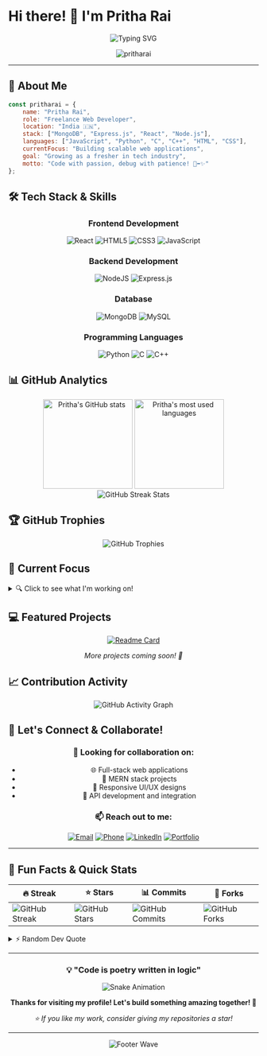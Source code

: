 # Hi there! 👋 I'm Pritha Rai

<div align="center">
  
  ![Typing SVG](https://readme-typing-svg.herokuapp.com?font=Fira+Code&weight=600&size=28&duration=4000&pause=1000&color=36BCF7&center=true&vCenter=true&random=false&width=600&lines=Full+Stack+Web+Developer;MERN+Stack+Enthusiast;Freelance+Developer;Always+Learning+New+Things!)

  <img src="https://komarev.com/ghpvc/?username=pritharai&label=Profile%20views&color=0e75b6&style=flat" alt="pritharai" />
  
</div>

---

## 🚀 About Me

```javascript
const pritharai = {
    name: "Pritha Rai",
    role: "Freelance Web Developer",
    location: "India 🇮🇳",
    stack: ["MongoDB", "Express.js", "React", "Node.js"],
    languages: ["JavaScript", "Python", "C", "C++", "HTML", "CSS"],
    currentFocus: "Building scalable web applications",
    goal: "Growing as a fresher in tech industry",
    motto: "Code with passion, debug with patience! 🐛➡️✨"
};
```

## 🛠️ Tech Stack & Skills

<div align="center">

### Frontend Development
![React](https://img.shields.io/badge/react-%2320232a.svg?style=for-the-badge&logo=react&logoColor=%2361DAFB)
![HTML5](https://img.shields.io/badge/html5-%23E34F26.svg?style=for-the-badge&logo=html5&logoColor=white)
![CSS3](https://img.shields.io/badge/css3-%231572B6.svg?style=for-the-badge&logo=css3&logoColor=white)
![JavaScript](https://img.shields.io/badge/javascript-%23323330.svg?style=for-the-badge&logo=javascript&logoColor=%23F7DF1E)

### Backend Development
![NodeJS](https://img.shields.io/badge/node.js-6DA55F?style=for-the-badge&logo=node.js&logoColor=white)
![Express.js](https://img.shields.io/badge/express.js-%23404d59.svg?style=for-the-badge&logo=express&logoColor=%2361DAFB)

### Database
![MongoDB](https://img.shields.io/badge/MongoDB-%234ea94b.svg?style=for-the-badge&logo=mongodb&logoColor=white)
![MySQL](https://img.shields.io/badge/mysql-%2300f.svg?style=for-the-badge&logo=mysql&logoColor=white)

### Programming Languages
![Python](https://img.shields.io/badge/python-3670A0?style=for-the-badge&logo=python&logoColor=ffdd54)
![C](https://img.shields.io/badge/c-%2300599C.svg?style=for-the-badge&logo=c&logoColor=white)
![C++](https://img.shields.io/badge/c++-%2300599C.svg?style=for-the-badge&logo=c%2B%2B&logoColor=white)

</div>

## 📊 GitHub Analytics

<div align="center">
  <img height="180em" src="https://github-readme-stats.vercel.app/api?username=pritharai&show_icons=true&count_private=true&hide_border=true&title_color=36BCF7&icon_color=36BCF7&text_color=c9d1d9&bg_color=0d1117" alt="Pritha's GitHub stats"/>
  <img height="180em" src="https://github-readme-stats.vercel.app/api/top-langs/?username=pritharai&layout=compact&hide_border=true&title_color=36BCF7&text_color=c9d1d9&bg_color=0d1117" alt="Pritha's most used languages"/>
</div>

<div align="center">
  <img src="https://github-readme-streak-stats.herokuapp.com?user=pritharai&theme=tokyonight&hide_border=true&stroke=36BCF7&ring=36BCF7&fire=36BCF7&currStreakLabel=36BCF7" alt="GitHub Streak Stats"/>
</div>

## 🏆 GitHub Trophies

<div align="center">
  <img src="https://github-profile-trophy.vercel.app/?username=pritharai&theme=tokyonight&no-frame=true&column=3&margin-w=15&margin-h=15" alt="GitHub Trophies"/>
</div>

## 🌟 Current Focus

<details>
<summary>🔍 Click to see what I'm working on!</summary>

### 🌱 Currently Learning
- Advanced React patterns and hooks
- Backend optimization techniques
- Database design and performance
- DevOps fundamentals
- Modern CSS frameworks

### 🎯 2025 Goals
- [ ] Build 5+ full-stack projects
- [ ] Contribute to open source projects
- [ ] Master advanced JavaScript concepts
- [ ] Learn cloud deployment (AWS/Azure)
- [ ] Build a strong developer network

</details>

## 💻 Featured Projects

<div align="center">

[![Readme Card](https://github-readme-stats.vercel.app/api/pin/?username=pritharai&repo=finserv&theme=tokyonight&hide_border=true)](https://github.com/pritharai/finserv)

*More projects coming soon! 🚀*

</div>

## 📈 Contribution Activity

<div align="center">
  <img src="https://github-readme-activity-graph.vercel.app/graph?username=pritharai&theme=tokyo-night&hide_border=true&area=true&custom_title=Pritha's%20Contribution%20Graph" alt="GitHub Activity Graph"/>
</div>

## 🤝 Let's Connect & Collaborate!

<div align="center">

### 💬 Looking for collaboration on:
- 🌐 Full-stack web applications
- 🚀 MERN stack projects  
- 📱 Responsive UI/UX designs
- 🔧 API development and integration

### 📫 Reach out to me:

[![Email](https://img.shields.io/badge/Gmail-D14836?style=for-the-badge&logo=gmail&logoColor=white)](mailto:pritharai873@gmail.com)
[![Phone](https://img.shields.io/badge/Phone-25D366?style=for-the-badge&logo=whatsapp&logoColor=white)](tel:+919041307588)
[![LinkedIn](https://img.shields.io/badge/linkedin-%230077B5.svg?style=for-the-badge&logo=linkedin&logoColor=white)](https://linkedin.com/in/pritharai)
[![Portfolio](https://img.shields.io/badge/Portfolio-FF5722?style=for-the-badge&logo=google-chrome&logoColor=white)](https://pritharai.dev)

</div>

---

## 🎯 Fun Facts & Quick Stats

<div align="center">

| 🔥 Streak | ⭐ Stars | 📊 Commits | 🍴 Forks |
|-----------|----------|------------|----------|
| ![GitHub Streak](https://img.shields.io/badge/dynamic/json?color=36BCF7&label=Days&query=currentStreak.length&url=https://github-readme-streak-stats.herokuapp.com/api?username=pritharai&type=json) | ![GitHub Stars](https://img.shields.io/github/stars/pritharai?style=social) | ![GitHub Commits](https://img.shields.io/github/commit-activity/m/pritharai/pritharai) | ![GitHub Forks](https://img.shields.io/github/forks/pritharai?style=social) |

</div>

<details>
<summary>⚡ Random Dev Quote</summary>

<div align="center">
  
  ![Dev Quote](https://quotes-github-readme.vercel.app/api?type=horizontal&theme=tokyonight)
  
</div>

</details>

---

<div align="center">

### 💡 "Code is poetry written in logic"

![Snake Animation](https://raw.githubusercontent.com/pritharai/pritharai/output/github-contribution-grid-snake.svg)

**Thanks for visiting my profile! Let's build something amazing together! 🚀**

*⭐ If you like my work, consider giving my repositories a star!*

</div>

---

<div align="center">
  <img src="https://capsule-render.vercel.app/api?type=waving&color=36BCF7&height=100&section=footer" alt="Footer Wave"/>
</div>
